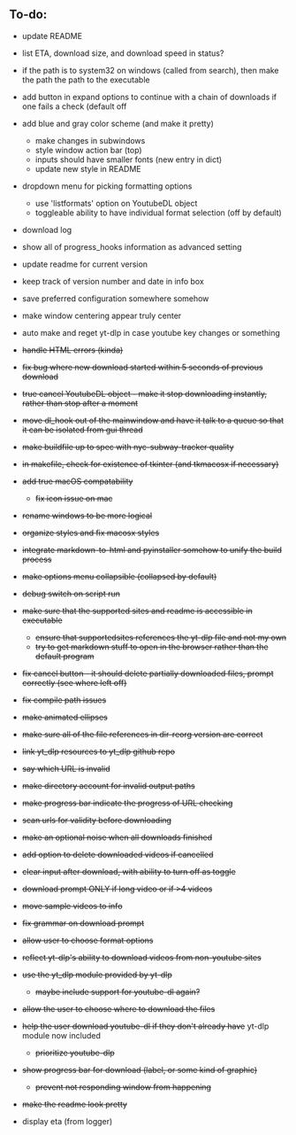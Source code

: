 ## To-do:

- update README
- list ETA, download size, and download speed in status?

- if the path is to system32 on windows (called from search), then make the path the path to the executable

- add button in expand options to continue with a chain of downloads if one fails a check (default off

- add blue and gray color scheme (and make it pretty)
    - make changes in subwindows
    - style window action bar (top)
    - inputs should have smaller fonts (new entry in dict)
    - update new style in README

- dropdown menu for picking formatting options
    - use 'listformats' option on YoutubeDL object
    - toggleable ability to have individual format selection (off by default)

- download log

- show all of progress_hooks information as advanced setting

- update readme for current version
- keep track of version number and date in info box

- save preferred configuration somewhere somehow
- make window centering appear truly center
- auto make and reget yt-dlp in case youtube key changes or something

- ~~handle HTML errors (kinda)~~
- ~~fix bug where new download started within 5 seconds of previous download~~
- ~~true cancel YoutubeDL object - make it stop downloading instantly, rather than stop after a moment~~
- ~~move dl_hook out of the mainwindow and have it talk to a queue so that it can be isolated from gui thread~~
- ~~make buildfile up to spec with nyc-subway-tracker quality~~
- ~~in makefile, check for existence of tkinter (and tkmacosx if necessary)~~
- ~~add true macOS compatability~~
    - ~~fix icon issue on mac~~
- ~~rename windows to be more logical~~
- ~~organize styles and fix macosx styles~~
- ~~integrate markdown-to-html and pyinstaller somehow to unify the build process~~
- ~~make options menu collapsible (collapsed by default)~~
- ~~debug switch on script run~~
- ~~make sure that the supported sites and readme is accessible in executable~~
    - ~~ensure that supportedsites references the yt-dlp file and not my own~~
    - ~~try to get markdown stuff to open in the browser rather than the default program~~
- ~~fix cancel button - it should delete partially downloaded files, prompt correctly (see where left off)~~
- ~~fix compile path issues~~
- ~~make animated ellipses~~
- ~~make sure all of the file references in dir-reorg version are correct~~
- ~~link yt_dlp resources to yt_dlp github repo~~
- ~~say which URL is invalid~~
- ~~make directory account for invalid output paths~~
- ~~make progress bar indicate the progress of URL checking~~
- ~~scan urls for validity before downloading~~
- ~~make an optional noise when all downloads finished~~
- ~~add option to delete downloaded videos if cancelled~~
- ~~clear input after download, with ability to turn off as toggle~~
- ~~download prompt ONLY if long video or if >4 videos~~
- ~~move sample videos to info~~
- ~~fix grammar on download prompt~~
- ~~allow user to choose format options~~
- ~~reflect yt-dlp's ability to download videos from non-youtube sites~~
- ~~use the yt_dlp module provided by yt-dlp~~
    - ~~maybe include support for youtube-dl again?~~
- ~~allow the user to choose where to download the files~~
- ~~help the user download youtube-dl if they don't already have~~ yt-dlp module now included
    - ~~prioritize youtube-dlp~~
- ~~show progress bar for download (label, or some kind of graphic)~~
    - ~~prevent not responding window from happening~~
- ~~make the readme look pretty~~

- display eta (from logger)